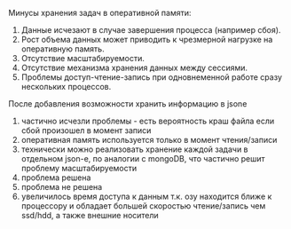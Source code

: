 Минусы хранения задач в оперативной памяти:
1. Данные исчезают в случае завершения процесса (например сбоя).
2. Рост объема данных может приводить к чрезмерной нагрузке на оперативную память.
3. Отсутствие масштабируемости.
4. Отсутствие механизма хранения данных между сессиями.
5. Проблемы доступ-чтение-запись при одновнеменной работе сразу нескольких процессов.

После добавления возможности хранить информацию в jsone
1. частично исчезли проблемы - есть вероятность краш файла если сбой произошел в момент записи
2. оперативная память используется только в момент чтения/записи
3. технически можно реализовать хранение каждой задачи в отдельном json-e, по аналогии с mongoDB, что частично решит проблему масштабируемости
4. проблема решена
5. проблема не решена
6. увеличилось время доступа к данным т.к. озу находится ближе к процессору и обладает большей скоростью чтение/запись чем ssd/hdd, а также внешние носители
